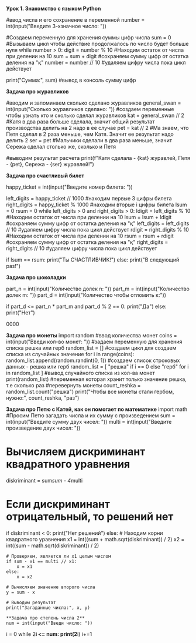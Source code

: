 **Урок 1. Знакомство с языком Python**

#ввод числа и его сохранение в переменной
number = int(input("Введите 3-хзначное число: "))

#Создаем переменную для хранения суммы цифр числа
sum = 0
#Вызываем цикл чтобы действие продолжалось по число будет больше нуля
while number > 0:
    digit = number % 10 #Находим остаток от числа при делении на 10
    sum = sum + digit #сохраняем сумму цифр от остатка деления на "қ"
    number = number // 10 #удаляем цифру числа пока цикл действует
 
print("Сумма:", sum) #вывод в консоль сумму цифр

**Задача про журавликов**

#вводим и запоминаем сколько сделано журавликов
general_swan = int(input("Сколько журавликов сделано: "))
#создаем переменные чтобы узнать кто и сколько сделал журавликов
kat = general_swan // 2 #Катя в два раза больше сделала, значит общий результат производства делить на 2 надо в ее случае
pet = kat // 2 #Ма знаем, что Петя сделал в 2 раза меньше, чем Катя. Значит ее результат надо делить 2
ser = pet #Мальчики сделали в два раза меньше, значит Сережа сделал столько же, сколько и Петя

#выводим результат расчета
print(f"Катя сделала - {kat} журавлей, Петя - {pet}, Сережа - {ser} журавлей!")

**Задача про счастливый билет**

happy_ticket = int(input("Введите номер билета: "))

left_digits = happy_ticket // 1000 #находим первые 3 цифры билета
right_digits = happy_ticket % 1000 #находим вторые і цифры билета
lsum = 0
rsum = 0
while left_digits > 0 and right_digits > 0:
    ldigit = left_digits % 10 #Находим остаток от числа при делении на 10
    lsum = lsum + ldigit #сохраняем сумму цифр от остатка деления на "қ"
    left_digits = left_digits // 10 #удаляем цифру числа пока цикл действует
    rdigit = right_digits % 10 #Находим остаток от числа при делении на 10
    rsum = rsum + rdigit #сохраняем сумму цифр от остатка деления на "қ"
    right_digits = right_digits // 10 #удаляем цифру числа пока цикл действует

if lsum == rsum:
    print("Ты СЧАСТЛИВЧИК!")
else:
    print("В следующий раз!")

**Задача про шоколадки**

part_n = int(input("Количество долек n: ")) 
part_m = int(input("Количество долек m: "))
part_d = int(input("Количество чтобы отломить к:"))

if part_d <= part_n * part_m and part_d % 2 == 0:
    print("Да")
else:
    print("Нет")

0000

**Задача про монеты**
import random
#ввод количества монет
coins = int(input("Введи кол-во монет: "))
#задаем переменную для хранения списка решка или герб
random_list = []
#создаем цикл для создаем списка из случайных значение
for i in range(coins):
    random_list.append(random.randint(0, 1))
#создаем список строковых данных - решка или герб
random_list = [ "решка" if i == 0 else "герб" for i in random_list ]
#вывод случайного списка из кол-ва монет
print(random_list)
#переменная которая хранит только значение решка, т.е сколько раз
#перевернуть монеты
count_reshka = random_list.count("решка")
print("Чтобы все монеты стали гербом, нужно:", count_reshka, "раз")

**Задача про Петю с Катей, как он помогает по математике**
import math
#Просим Петю загадать числа и их сумму с произведением
sum = int(input("Введите сумму двух чисел: "))
multi = int(input("Введите произведение двух чисел: "))

# Вычисляем дискриминант квадратного уравнения
diskriminant = sum*sum - 4*multi

# Если дискриминант отрицательный, то решений нет
if diskriminant < 0:
    print("Нет решений")
else:
    # Находим корни квадратного уравнения
    x1 = int((sum + math.sqrt(diskriminant)) / 2)
    x2 = int((sum - math.sqrt(diskriminant)) / 2)
    
    # Проверяем, является ли x1 целым числом
    if sum - x1 == multi // x1:
        x = x1
    else:
        x = x2
    
    # Вычисляем значение второго числа
    y = sum - x
    
    # Выводим результат
    print("Загаданные числа:", x, y)

    **Задача про степень числа 2**
    num = int(input("Введи число: "))
i = 0
while 2**i <= num:
    print(2**i)
    i+=1